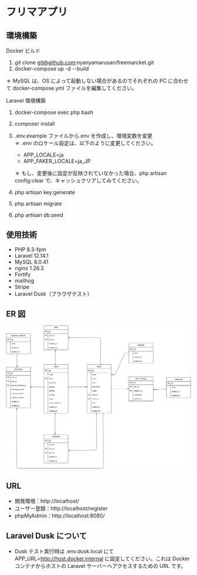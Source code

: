 # フリマアプリ

## 環境構築

Docker ビルド

1.  git clone git@github.com:nyanyamarusan/freemarcket.git
2.  docker-compose up -d --build

＊ MySQL は、OS によって起動しない場合があるのでそれぞれの PC に合わせて docker-compose.yml ファイルを編集してください。

Laravel 環境構築

1.  docker-compose exec php bash
2.  composer install
3.  .env.example ファイルから.env を作成し、環境変数を変更  
    ＊ .env のロケール設定は、以下のように変更してください。

    - APP_LOCALE=ja
    - APP_FAKER_LOCALE=ja_JP

    ＊ もし、変更後に設定が反映されていなかった場合、php artisan config:clear で、キャッシュクリアしてみてください。

4.  php artisan key:generate
5.  php artisan migrate
6.  php artisan db:seed

## 使用技術

- PHP 8.3-fpm
- Laravel 12.14.1
- MySQL 8.0.41
- nginx 1.26.3
- Fortify
- mailhog
- Stripe
- Laravel Dusk（ブラウザテスト）

## ER 図

![ER図](/freemarcket.drawio.png)

## URL

- 開発環境：http://localhost/
- ユーザー登録：http://localhost/register
- phpMyAdmin：http://localhost:8080/

## Laravel Dusk について

- Dusk テスト実行時は .env.dusk.local にて APP_URL=http://host.docker.internal に設定してください。これは Docker コンテナからホストの Laravel サーバーへアクセスするための URL です。
